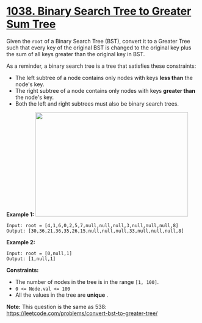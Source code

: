 # [1038. Binary Search Tree to Greater Sum Tree](https://leetcode.com/problems/binary-search-tree-to-greater-sum-tree/description/?envType=daily-question&envId=2024-06-25)

Given the `root` of a Binary Search Tree (BST), convert it to a Greater Tree such that every key of the original BST is changed to the original key plus the sum of all keys greater than the original key in BST.

As a reminder, a binary search tree is a tree that satisfies these constraints:

- The left subtree of a node contains only nodes with keys **less than**  the node's key.
- The right subtree of a node contains only nodes with keys **greater than**  the node's key.
- Both the left and right subtrees must also be binary search trees.

**Example 1:** 
<img alt="" src="https://assets.leetcode.com/uploads/2019/05/02/tree.png" style="width: 400px; height: 273px;">

```
Input: root = [4,1,6,0,2,5,7,null,null,null,3,null,null,null,8]
Output: [30,36,21,36,35,26,15,null,null,null,33,null,null,null,8]
```

**Example 2:** 

```
Input: root = [0,null,1]
Output: [1,null,1]
```

**Constraints:** 

- The number of nodes in the tree is in the range `[1, 100]`.
- `0 <= Node.val <= 100`
- All the values in the tree are **unique** .

**Note:**  This question is the same as 538: <a href="https://leetcode.com/problems/convert-bst-to-greater-tree/" target="_blank">https://leetcode.com/problems/convert-bst-to-greater-tree/</a>
